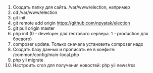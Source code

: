1) Создать папку для сайта. /var/www/election, например
2) cd /var/www/election
2) git init
3) git remote add origin https://github.com/npyatak/election
4) git pull origin master
5) php init (0 - developer для тестового сервера. 1 - production для боевого)
6) composer update. Только сначала установить composer надо
7) Создать базу данных и прописать ее в конфиге: /common/config/main-local.php
8) php yii migrate
9) Настроить cron для получения новостей: php yii news/rss